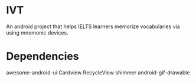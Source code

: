 # IVT
An android project that helps IELTS learners memorize vocabularies via using mnemonic devices. 
# Dependencies
awesome-android-ui
Cardview
RecycleView
shimmer
android-gif-drawable
